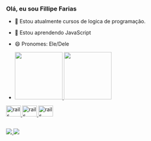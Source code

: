 ### Olá, eu sou Fillipe Farias


- 🔭  Estou  atualmente cursos de  logica de programação.
- 🌱 Estou aprendendo JavaScript
- 😄 Pronomes: Ele/Dele

- 
  <a href="https://github.com/FillipeFarias">
  <img height = "130em" src = "https://github-readme-stats.vercel.app/api?username=FillipeFarias&show_icons=true&theme=dracula&include_all_commits=true&count_private=true" />
  <img height = "130em" src = "https://github-readme-stats.vercel.app/api/top-langs/?username=FillipeFarias&layout=compact&langs_count=7&theme=dracula" />
</div>
 

  
   <img src="https://cdn.jsdelivr.net/gh/devicons/devicon/icons/css3/css3-original-wordmark.svg" alt="rails" height = "30" width = "40" style="max-width:100%;"></img>
  <img src="https://cdn.jsdelivr.net/gh/devicons/devicon/icons/html5/html5-original-wordmark.svg" alt="rails" height = "30" width = "40" style="max-width:100%;"></img>
 <img src="https://cdn.jsdelivr.net/gh/devicons/devicon/icons/javascript/javascript-plain.svg" alt="rails" height = "30" width = "40" style="max-width:100%;"></img>
  
  ##
  
  <div> 
  <a href = "https://www.instagram.com/lipef4rias/" target="_blank"> <img src="https://img.shields.io/badge/Instagram-E4405F?style=for-the-badge&logo=instagram&logoColor=white" target="_blank"> </a>
  <a href ="https://www.linkedin.com/in/fillipe-farias-17ab28208/> target="_blank"> <img src="https://img.shields.io/badge/LinkedIn-0077B5?style=for-the-badge&logo=linkedin&logoColor=white" target="_blank"> </a>
  
  </div>
